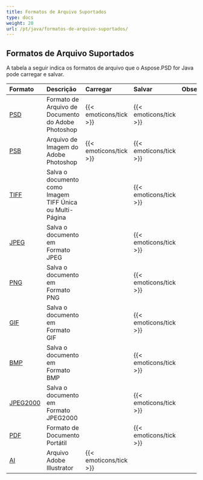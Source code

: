 ```yaml
---
title: Formatos de Arquivo Suportados
type: docs
weight: 20
url: /pt/java/formatos-de-arquivo-suportados/
---
```


## **Formatos de Arquivo Suportados**
A tabela a seguir indica os formatos de arquivo que o Aspose.PSD for Java pode carregar e salvar.

|**Formato**|**Descrição**|**Carregar**|**Salvar**|**Observações**|
| :- | :- | :- | :- | :- |
|[PSD](https://wiki.fileformat.com/image/psd/)|Formato de Arquivo de Documento do Adobe Photoshop|{{< emoticons/tick >}}|{{< emoticons/tick >}}| |
|[PSB](https://wiki.fileformat.com/image/psb/)|Arquivo de Imagem do Adobe Photoshop|{{< emoticons/tick >}}|{{< emoticons/tick >}}| |
|[TIFF](https://wiki.fileformat.com/image/tiff)|Salva o documento como Imagem TIFF Única ou Multi-Página| |{{< emoticons/tick >}}| |
|[JPEG](https://wiki.fileformat.com/image/jpeg/)|Salva o documento em Formato JPEG| |{{< emoticons/tick >}}| |
|[PNG](https://wiki.fileformat.com/image/png/)|Salva o documento em Formato PNG| |{{< emoticons/tick >}}| |
|[GIF](https://wiki.fileformat.com/image/gif/)|Salva o documento em Formato GIF| |{{< emoticons/tick >}}| |
|[BMP](https://wiki.fileformat.com/image/bmp/)|Salva o documento em Formato BMP| |{{< emoticons/tick >}}| |
|[JPEG2000](https://wiki.fileformat.com/image/jp2/)|Salva o documento em Formato JPEG2000| |{{< emoticons/tick >}}| |
|[PDF](https://wiki.fileformat.com/view/pdf/)|Formato de Documento Portátil| |{{< emoticons/tick >}}| |
|[AI](/psd/pt/java/ai-adobe-illustrator-format/)|Arquivo Adobe Illustrator|{{< emoticons/tick >}}| | |
